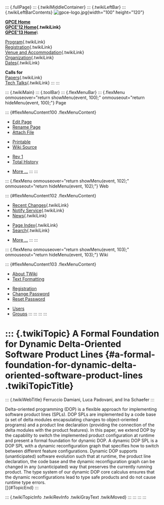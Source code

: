::: {.fullPage}
::: {.twikiMiddleContainer}
::: {.twikiLeftBar}
::: {.twikiLeftBarContents}
![gpce-logo.jpg](../pub/GPCE12/WebLeftBar/gpce-logo.jpg){width="100"
height="120"}

**[GPCE Home](http://program-transformation.org/Gpce)**\
**[GPCE\'12 Home](WebHome){.twikiLink}**\
**[GPCE\'13 Home](http://program-transformation.org/GPCE13/WebHome)**\

[Program](ConferenceProgram){.twikiLink}\
[Registration](GpceRegistration){.twikiLink}\
[Venue and Accommodation](VenueAccomodation){.twikiLink}\
[Organization](ConferenceOrganization){.twikiLink}\
[Dates](ImportantDates){.twikiLink}

**Calls for**\
[Papers](CallForPapers){.twikiLink}\
[Tech Talks](CallForTechTalks){.twikiLink}
:::
:::

::: {.twikiMain}
::: {.toolBar}
::: {.flexMenuBar}
::: {.flexMenu onmouseover="return showMenu(event, 100);" onmouseout="return hideMenu(event, 100);"}
Page

::: {#flexMenuContent100 .flexMenuContent}
-   [Edit
    Page](http://www.program-transformation.org/edit/GPCE12/P1Damiani?t=1536827547)
-   [Rename
    Page](http://www.program-transformation.org/rename/GPCE12/P1Damiani)
-   [Attach
    File](http://www.program-transformation.org/attach/GPCE12/P1Damiani)

<!-- -->

-   [Printable](http://www.program-transformation.org/view/GPCE12/P1Damiani?skin=print.pattern)
-   [Wiki
    Source](http://www.program-transformation.org/view/GPCE12/P1Damiani?skin=text&raw=on&contenttype=text/plain)

<!-- -->

-   [Rev
    1](http://www.program-transformation.org/view/GPCE12/P1Damiani?rev=1.1)
-   [Total
    History](http://www.program-transformation.org/rdiff/GPCE12/P1Damiani)

<!-- -->

-   [More
    \...](http://www.program-transformation.org/oops/GPCE12/P1Damiani?template=oopsmore&param1=1.1&param2=1.1)
:::
:::

::: {.flexMenu onmouseover="return showMenu(event, 102);" onmouseout="return hideMenu(event, 102);"}
Web

::: {#flexMenuContent102 .flexMenuContent}
-   [Recent Changes](WebChanges){.twikiLink}
-   [Notify Service](WebNotify){.twikiLink}
-   [News](WebNews){.twikiLink}

<!-- -->

-   [Page Index](WebIndex){.twikiLink}
-   [Search](WebSearch){.twikiLink}

<!-- -->

-   [More
    \...](http://www.program-transformation.org/oops/GPCE12/P1Damiani?template=oopsmore&param1=1.1&param2=1.1)
:::
:::

::: {.flexMenu onmouseover="return showMenu(event, 103);" onmouseout="return hideMenu(event, 103);"}
Wiki

::: {#flexMenuContent103 .flexMenuContent}
-   [About
    TWiki](http://www.program-transformation.org/view/TWiki/WebHome)
-   [Text
    Formatting](http://www.program-transformation.org/view/TWiki/TextFormattingRules)

<!-- -->

-   [Registration](http://www.program-transformation.org/view/TWiki/TWikiRegistration)
-   [Change
    Password](http://www.program-transformation.org/view/TWiki/ChangePassword)
-   [Reset
    Password](http://www.program-transformation.org/view/TWiki/ResetPassword)

<!-- -->

-   [Users](http://www.program-transformation.org/view/Main/TWikiUsers)
-   [Groups](http://www.program-transformation.org/view/Main/TWikiGroups)
:::
:::
:::
:::

::: {.twikiTopic}
A Formal Foundation for Dynamic Delta-Oriented Software Product Lines {#a-formal-foundation-for-dynamic-delta-oriented-software-product-lines .twikiTopicTitle}
=====================================================================

::: {.twikiWebTitle}
Ferruccio Damiani, Luca Padovani, and Ina Schaefer
:::

Delta-oriented programming (DOP) is a flexible approach for implementing
software product lines (SPLs). DOP SPLs are implemented by a code base
(a set of delta modules encapsulating changes to object-oriented
programs) and a product line declaration (providing the connection of
the delta modules with the product features). In this paper, we extend
DOP by the capability to switch the implemented product configuration at
runtime and present a formal foundation for dynamic DOP. A dynamic DOP
SPL is a DOP SPL with a dynamic reconfiguration graph that specifies how
to switch between different feature configurations. Dynamic DOP supports
(unanticipated) software evolution such that at runtime, the product
line declaration, the code base and the dynamic reconfiguration graph
can be changed in any (unanticipated) way that preserves the currently
running product. The type system of our dynamic DOP core calculus
ensures that the dynamic reconfigurations lead to type safe products and
do not cause runtime type errors.\
[]{#TopicEnd}
:::

::: {.twikiTopicInfo .twikiRevInfo .twikiGrayText .twikiMoved}
:::
:::
:::
:::
